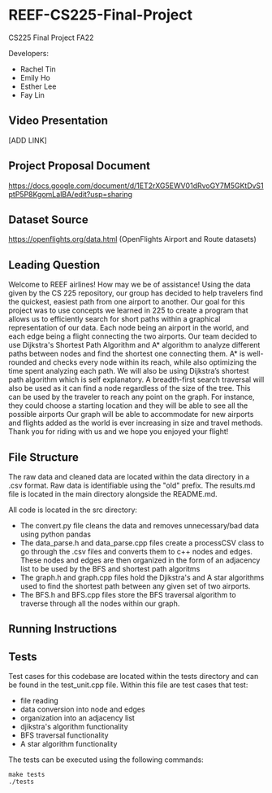 # REEF-CS225-Final-Project
CS225 Final Project FA22 

Developers:
- Rachel Tin
- Emily Ho
- Esther Lee 
- Fay Lin

## Video Presentation 
[ADD LINK]

## Project Proposal Document

https://docs.google.com/document/d/1ET2rXG5EWV01dRvoGY7M5GKtDvS1ptP5P8KgomLalBA/edit?usp=sharing

## Dataset Source
https://openflights.org/data.html (OpenFlights Airport and Route datasets)


## Leading Question

Welcome to REEF airlines! How may we be of assistance! Using the data given by the CS 225 repository, our group has decided to help travelers find the quickest, easiest path from one airport to another. Our goal for this project was to use concepts we learned in 225 to create a program that allows us to efficiently search for short paths within a graphical representation of our data. Each node being an airport in the world, and each edge being a flight connecting the two airports. Our team decided to use Dijkstra's Shortest Path Algorithm and A* algorithm to analyze different paths between nodes and find the shortest one connecting them. A* is well-rounded  and checks every node within its reach, while also optimizing the time spent analyzing each path. We will also be using Dijkstra’s shortest path algorithm which is self explanatory. A breadth-first search traversal will also be used as it can find a node regardless of the size of the tree. This can be used by the traveler to reach any point on the graph. For instance, they could choose a starting location and they will be able to see all the possible airports  Our graph will be able to accommodate for new airports and flights added as the world is ever increasing in size and travel methods. Thank you for riding with us and we hope you enjoyed your flight!

## File Structure
The raw data and cleaned data are located within the data directory in a .csv format. Raw data is identifiable using the "old" prefix. 
The results.md file is located in the main directory alongside the README.md.

All code is located in the src directory:
- The convert.py file cleans the data and removes unnecessary/bad data using python pandas
- The data_parse.h and data_parse.cpp files create a processCSV class to go through the .csv files and converts them to c++ nodes and edges. These nodes and edges are then organized in the form of an adjacency list to be used by the BFS and shortest path algoritms
- The graph.h and graph.cpp files hold the Djikstra's and A star algorithms used to find the shortest path between any given set of two airports. 
- The BFS.h and BFS.cpp files store the BFS traversal algorithm to traverse through all the nodes within our graph.



## Running Instructions



## Tests 
 
Test cases for this codebase are located within the tests directory and can be found in the test_unit.cpp file. Within this file are test cases that test:
- file reading
- data conversion into node and edges
- organization into an adjacency list
- djikstra's algorithm functionality
- BFS traversal functionality
- A star algorithm functionality

The tests can be executed using the following commands:
```
make tests
./tests
```